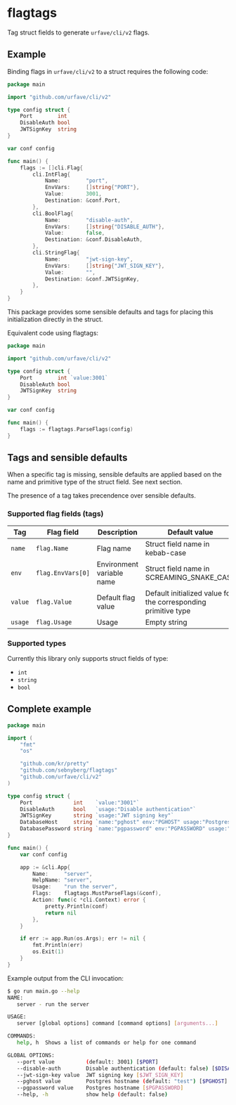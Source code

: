 # flagtags

Tag struct fields to generate `urfave/cli/v2` flags.

## Example

Binding flags in `urfave/cli/v2` to a struct requires the following code:

```go
package main

import "github.com/urfave/cli/v2"

type config struct {
	Port        int
	DisableAuth bool
	JWTSignKey  string
}

var conf config

func main() {
	flags := []cli.Flag{
		cli.IntFlag{
			Name:        "port",
			EnvVars:     []string{"PORT"},
			Value:       3001,
			Destination: &conf.Port,
		},
		cli.BoolFlag{
			Name:        "disable-auth",
			EnvVars:     []string{"DISABLE_AUTH"},
			Value:       false,
			Destination: &conf.DisableAuth,
		},
		cli.StringFlag{
			Name:        "jwt-sign-key",
			EnvVars:     []string{"JWT_SIGN_KEY"},
			Value:       "",
			Destination: &conf.JWTSignKey,
		},
	}
}

```

This package provides some sensible defaults and tags for placing this initialization directly in the struct.

Equivalent code using flagtags:

```go
package main

import "github.com/urfave/cli/v2"

type config struct {
	Port        int `value:3001`
	DisableAuth bool
	JWTSignKey  string
}

var conf config

func main() {
	flags := flagtags.ParseFlags(config)
}
```

## Tags and sensible defaults

When a specific tag is missing, sensible defaults are applied based on the name and primitive type of the struct field. See next section.

The presence of a tag takes precendence over sensible defaults.

### Supported flag fields (tags)

| Tag | Flag field | Description | Default value |
|---|---| --- | --- |
| `name` | `flag.Name` | Flag name |  Struct field name in kebab-case |
| `env` | `flag.EnvVars[0]` | Environment variable name | Struct field name in SCREAMING_SNAKE_CASE |
| `value` | `flag.Value` | Default flag value | Default initialized value for the corresponding primitive type |
| `usage` | `flag.Usage` | Usage | Empty string |

### Supported types

Currently this library only supports struct fields of type:

* `int`
* `string`
* `bool`

## Complete example

```go
package main

import (
	"fmt"
	"os"

	"github.com/kr/pretty"
	"github.com/sebnyberg/flagtags"
	"github.com/urfave/cli/v2"
)

type config struct {
	Port             int    `value:"3001"`
	DisableAuth      bool   `usage:"Disable authentication"`
	JWTSignKey       string `usage:"JWT signing key"`
	DatabaseHost     string `name:"pghost" env:"PGHOST" usage:"Postgres hostname"`
	DatabasePassword string `name:"pgpassword" env:"PGPASSWORD" usage:"Postgres hostname"`
}

func main() {
	var conf config

	app := &cli.App{
		Name:     "server",
		HelpName: "server",
		Usage:    "run the server",
		Flags:    flagtags.MustParseFlags(&conf),
		Action: func(c *cli.Context) error {
			pretty.Println(conf)
			return nil
		},
	}

	if err := app.Run(os.Args); err != nil {
		fmt.Println(err)
		os.Exit(1)
	}
}
```

Example output from the CLI invocation:

```bash
$ go run main.go --help
NAME:
   server - run the server

USAGE:
   server [global options] command [command options] [arguments...]

COMMANDS:
   help, h  Shows a list of commands or help for one command

GLOBAL OPTIONS:
   --port value          (default: 3001) [$PORT]
   --disable-auth        Disable authentication (default: false) [$DISABLE_AUTH]
   --jwt-sign-key value  JWT signing key [$JWT_SIGN_KEY]
   --pghost value        Postgres hostname (default: "test") [$PGHOST]
   --pgpassword value    Postgres hostname [$PGPASSWORD]
   --help, -h            show help (default: false)
```
